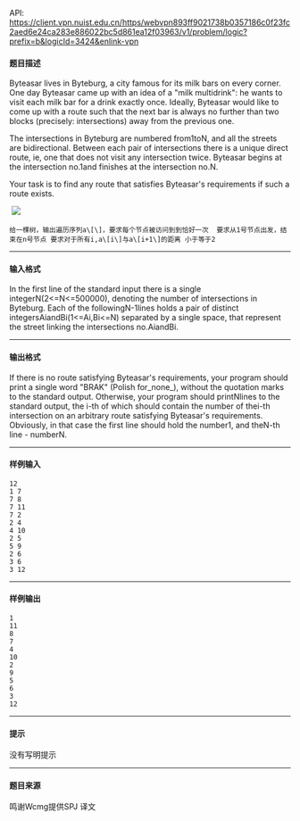 API: https://client.vpn.nuist.edu.cn/https/webvpn893ff9021738b0357186c0f23fc2aed6e24ca283e886022bc5d861ea12f03963/v1/problem/logic?prefix=b&logicId=3424&enlink-vpn

#### 题目描述

Byteasar lives in Byteburg, a city famous for its milk bars on every corner. One day Byteasar came up with an idea of a "milk multidrink": he wants to visit each milk bar for a drink exactly once. Ideally, Byteasar would like to come up with a route such that the next bar is always no further than two blocks (precisely: intersections) away from the previous one.

The intersections in Byteburg are numbered from1toN, and all the streets are bidirectional. Between each pair of intersections there is a unique direct route, ie, one that does not visit any intersection twice. Byteasar begins at the intersection no.1and finishes at the intersection no.N.

Your task is to find any route that satisfies Byteasar's requirements if such a route exists.

 ![](../file/3424_0.jpg)

```
给一棵树，输出遍历序列a\[\]，要求每个节点被访问到到恰好一次  要求从1号节点出发，结束在n号节点 要求对于所有i,a\[i\]与a\[i+1\]的距离 小于等于2 
```

  

---

#### 输入格式

In the first line of the standard input there is a single integerN(2<=N<=500000), denoting the number of intersections in Byteburg. Each of the followingN-1lines holds a pair of distinct integersAiandBi(1<=Ai,Bi<=N) separated by a single space, that represent the street linking the intersections no.AiandBi.

---

#### 输出格式

If there is no route satisfying Byteasar's requirements, your program should print a single word "BRAK" (Polish for_none_), without the quotation marks to the standard output. Otherwise, your program should printNlines to the standard output, the i-th of which should contain the number of thei-th intersection on an arbitrary route satisfying Byteasar's requirements. Obviously, in that case the first line should hold the number1, and theN-th line - numberN.

---

#### 样例输入
```
12
1 7
7 8
7 11
7 2
2 4
4 10
2 5
5 9
2 6
3 6
3 12

```

---

#### 样例输出
```
1
11
8
7
4
10
2
9
5
6
3
12

```

---

#### 提示

没有写明提示

---

#### 题目来源

鸣谢Wcmg提供SPJ 译文